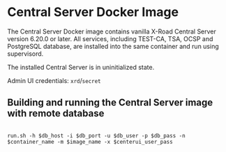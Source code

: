 # Central Server Docker Image

The Central Server Docker image contains vanilla X-Road Central Server version 6.20.0 or later.
All services, including TEST-CA, TSA, OCSP and PostgreSQL database, are installed into the same container and run using supervisord.

The installed Central Server is in uninitialized state.

Admin UI credentials: `xrd`/`secret`

## Building and running the Central Server image with remote database

```shell

run.sh -h $db_host -i $db_port -u $db_user -p $db_pass -n $container_name -m $image_name -x $centerui_user_pass
```

